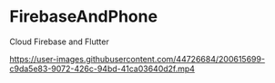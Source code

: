 # FirebaseAndPhone

Cloud Firebase and Flutter

https://user-images.githubusercontent.com/44726684/200615699-c9da5e83-9072-426c-94bd-41ca03640d2f.mp4


